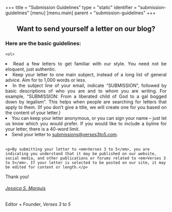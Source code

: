 +++
title = "Submission Guidelines"
type = "static"
identifier = "submission-guidelines"
[menu]
[menu.main]
parent = "submission-guidelines"
+++

<div style="" class="vc_col-sm-12 wpb_column column_container  _ height-full">
	<h2 style="text-align: center" class="script-title">Want to send yourself a letter on our blog?</h2>
<div id="list-3" class="mk-list-styles  mk-align-none   clear" data-charcode="f00c" data-family="awesome-icons">

  <h3 class="fancy-title  pattern-style align-left "><span>Here are the basic guidelines: </span></h3>

	<ol>
<li style="text-align: justify"><span id="en-TLB-25850" class="text 2Cor-1-5"><span id="en-TLB-26924" class="text Titus-2-5">Read a few letters to get familiar with our style. </span></span><span id="en-TLB-25850" class="text 2Cor-1-5"><span id="en-TLB-26924" class="text Titus-2-5"><span id="en-TLB-25850" class="text 2Cor-1-5"><span id="en-TLB-26924" class="text Titus-2-5">You need not be eloquent, just authentic.</span></span></span></span></li>
<li style="text-align: justify"><span id="en-TLB-25850" class="text 2Cor-1-5"><span id="en-TLB-26924" class="text Titus-2-5"><span id="en-TLB-25850" class="text 2Cor-1-5"><span id="en-TLB-26924" class="text Titus-2-5"></span></span></span></span><span id="en-TLB-25850" class="text 2Cor-1-5"><span id="en-TLB-26924" class="text Titus-2-5">Keep your letter to one main subject, instead of a long list of general advice. Aim for to 1,000 words or less.</span></span></li>
<li style="text-align: justify"><span id="en-TLB-25850" class="text 2Cor-1-5"><span id="en-TLB-26924" class="text Titus-2-5"></span></span><span id="en-TLB-25850" class="text 2Cor-1-5"><span id="en-TLB-26924" class="text Titus-2-5">In the subject line of your email, indicate “SUBMISSION”, followed by basic descriptions of who you are and to whom you are writing. For example, “SUBMISSION: From a liberated child of God to a gal bogged down by legalism”. This helps when people are searching for letters that apply to them. (If you don’t give a title, we will create one for you based on the content of your letter.)</span></span></li>
<li style="text-align: justify"><span id="en-TLB-25850" class="text 2Cor-1-5"><span id="en-TLB-26924" class="text Titus-2-5"></span></span><span id="en-TLB-25850" class="text 2Cor-1-5"><span id="en-TLB-26924" class="text Titus-2-5">You can keep your letter anonymous, or you can sign your name – just let us know which you would prefer. If you would like to include a byline for your letter, there is a 40-word limit.</span></span></li>
<li style="text-align: justify">Send your letter to <a href="mailto:submissions@verses3to5.com" target="_blank" rel="noopener">submissions@verses3to5.com</a>.</li>
</ol>

</div>
<br>
<div id="text-block-4" class="mk-text-block   ">


	<p>By submitting your letter to <em>Verses 3 to 5</em>, you are indicating you understand that it may be published on our website, social media, and other publications or forums related to <em>Verses 3 to 5</em>. If your letter is selected to be posted on our site, it may be edited for content or length.</p>
<p><span id="en-TLB-25850" class="text 2Cor-1-5"><span id="en-TLB-26924" class="text Titus-2-5">Thank you!</span></span></p>
</div>

</div>
<h6 class="signature"><a href="https://verses3to5.wordpress.com/about-the-editor/">Jessica S. Marquis</a></h6>

<p>Editor + Founder, <em>Verses 3 to 5</em></p>

<br>
<br>
<br>